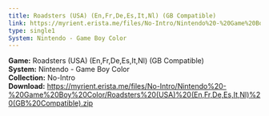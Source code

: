 ```yaml
---
title: Roadsters (USA) (En,Fr,De,Es,It,Nl) (GB Compatible)
link: https://myrient.erista.me/files/No-Intro/Nintendo%20-%20Game%20Boy%20Color/Roadsters%20(USA)%20(En,Fr,De,Es,It,Nl)%20(GB%20Compatible).zip
type: single1
System: Nintendo - Game Boy Color
---
```

<b>Game:</b> Roadsters (USA) (En,Fr,De,Es,It,Nl) (GB Compatible)<br>
<b>System:</b> Nintendo - Game Boy Color<br>
<b>Collection:</b> No-Intro<br>
<b>Download:</b> https://myrient.erista.me/files/No-Intro/Nintendo%20-%20Game%20Boy%20Color/Roadsters%20(USA)%20(En,Fr,De,Es,It,Nl)%20(GB%20Compatible).zip